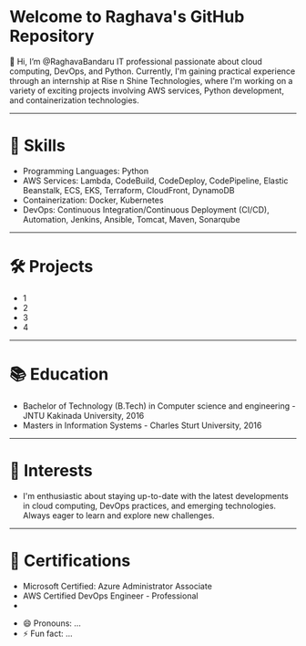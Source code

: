 # Welcome to Raghava's GitHub Repository

👋 Hi, I’m @RaghavaBandaru IT professional passionate about cloud computing, DevOps, and Python. Currently, I'm gaining practical experience through an internship at Rise n Shine Technologies, where I'm working on a variety of exciting projects involving AWS services, Python development, and containerization technologies.
_______________________________________________________________________________________________________________________________________________________________________________________________________________________________________________________________________________
# 🔧 Skills
* Programming Languages: Python
* AWS Services: Lambda, CodeBuild, CodeDeploy, CodePipeline, Elastic Beanstalk, ECS, EKS, Terraform, CloudFront, DynamoDB
* Containerization: Docker, Kubernetes
* DevOps: Continuous Integration/Continuous Deployment (CI/CD), Automation, Jenkins, Ansible, Tomcat, Maven, Sonarqube
_______________________________________________________________________________________________________________________________________________________________________________________________________________________________________________________________________________
# 🛠️ Projects
* 1
* 2
* 3
* 4
_______________________________________________________________________________________________________________________________________________________________________________________________________________________________________________________________________________
# 📚 Education
* Bachelor of Technology (B.Tech) in Computer science and engineering - JNTU Kakinada University, 2016
* Masters in Information Systems - Charles Sturt University, 2016
_______________________________________________________________________________________________________________________________________________________________________________________________________________________________________________________________________________
# 🌱 Interests
*  I'm enthusiastic about staying up-to-date with the latest developments in cloud computing, DevOps practices, and emerging technologies. Always eager to learn and explore new challenges.
_______________________________________________________________________________________________________________________________________________________________________________________________________________________________________________________________________________
# 📖 Certifications
* Microsoft Certified: Azure Administrator Associate
* AWS Certified DevOps Engineer - Professional
* 




- 😄 Pronouns: ...
- ⚡ Fun fact: ...

<!---
RaghavaBandaru/RaghavaBandaru is a ✨ special ✨ repository because its `README.md` (this file) appears on your GitHub profile.
You can click the Preview link to take a look at your changes.
--->
